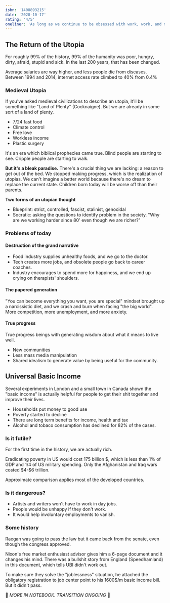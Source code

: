 ```yaml
---
isbn: '1408893215'
date: '2020-10-17'
rating: '4/5'
oneliner: 'As long as we continue to be obsessed with work, work, and more work, the number of superfluous jobs will only continue to grow.'
---
```


## The Return of the Utopia

For roughly 99% of the history, 99% of the humanity was poor, hungry, dirty, afraid, stupid and sick. In the last 200 years, that has been changed.

Average salaries are way higher, and less people die from diseases. Between 1994 and 2014, internet access rate climbed to 40% from 0.4%

### Medieval Utopia

If you've asked medieval civilizations to describe an utopia, it'll be something like "Land of Plenty" (Cocknaigne). But we are already in some sort of a land of plenty.

- 7/24 fast food
- Climate control
- Free love
- Workless income
- Plastic surgery

It's an era which biblical prophecies came true. Blind people are starting to see. Cripple people are starting to walk.

**But it's a bleak paradise.** There's a crucial thing we are lacking: a reason to get out of the bed. We stopped making progress, which is the realization of utopias. We can't imagine a better world because there's no dream to replace the current state. Children born today will be worse off than their parents.

**Two forms of an utopian thought**

- Blueprint: strict, controlled, fascist, stalinist, genocidal
- Socratic: asking the questions to identify problem in the society. "Why are we working harder since 80' even though we are richer?"

### Problems of today

#### Destruction of the grand narrative

- Food industry supplies unhealthy foods, and we go to the doctor.
- Tech creates more jobs, and obsolete people go back to career coaches.
- Industry encourages to spend more for happiness, and we end up crying on therapists' shoulders.

#### The papered generation

"You can become everything you want, you are special" mindset brought up a narcissistic diet, and we crash and burn when facing "the big world". More competition, more unemployment, and more anxiety.

#### True progress

True progress beings with generating wisdom about what it means to live well.

- New communities
- Less mass media manipulation
- Shared idealism to generate value by being useful for the community.

## Universal Basic Income

Several experiments in London and a small town in Canada shown the "basic income" is actually helpful for people to get their shit together and improve their lives.

- Households put money to good use
- Poverty started to decline
- There are long term benefits for income, health and tax
- Alcohol and tobaco consumption has declined for 82% of the cases.

### Is it futile?

For the first time in the history, we are actually rich.

Eradicating poverty in US would cost 175 billion $, which is less than 1% of GDP and 1/4 of US military spending. Only the Afghanistan and Iraq wars costed $4-\$6 trillion.

Approximate comparison applies most of the developed countries.

### Is it dangerous?

- Artists and writers won't have to work in day jobs.
- People would be unhappy if they don't work.
- It would help involuntary employments to vanish.

### Some history

Raegan was going to pass the law but it came back from the senate, even though the congress approved.

Nixon's free market enthusiast advisor gives him a 6-page document and it changes his mind. There was a bullshit story from England (Speedhamland) in this document, which tells UBI didn't work out.

To make sure they solve the "joblessness" situation, he attached the obligatory registration to job center point to his 1600\$/m basic income bill. But it didn't pass.

🥸 _MORE IN NOTEBOOK. TRANSITION ONGOING_ 🥸